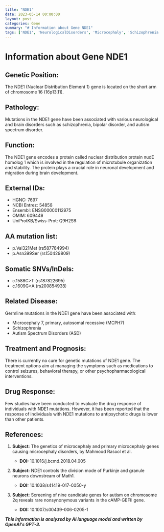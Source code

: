 ```yaml
---
title: "NDE1"
date: 2023-05-14 00:00:00
layout: post
categories: Gene
summary: "# Information about Gene NDE1"
tags: ['NDE1', 'NeurologicalDisorders', 'Microcephaly', 'Schizophrenia', 'AutismSpectrumDisorder', 'MicrotubuleOrganization', 'DrugResponse', 'GeneticMutations']
---
```


# Information about Gene NDE1

## Genetic Position:

The NDE1 (Nuclear Distribution Element 1) gene is located on the short arm of chromosome 16 (16p13.11).

## Pathology:

Mutations in the NDE1 gene have been associated with various neurological and brain disorders such as schizophrenia, bipolar disorder, and autism spectrum disorder.

## Function:

The NDE1 gene encodes a protein called nuclear distribution protein nudE homolog 1 which is involved in the regulation of microtubule organization and stability. The protein plays a crucial role in neuronal development and migration during brain development.

## External IDs:

- HGNC: 7697
- NCBI Entrez: 54856
- Ensembl: ENSG00000112975
- OMIM: 609449
- UniProtKB/Swiss-Prot: Q9H2S6

## AA mutation list:

- p.Val321Met (rs587784994)
- p.Asn399Ser (rs150429809)

## Somatic SNVs/InDels:

- c.1588C>T (rs187822695)
- c.1609G>A (rs200854938)

## Related Disease:

Germline mutations in the NDE1 gene have been associated with:

- Microcephaly 7, primary, autosomal recessive (MCPH7)
- Schizophrenia
- Autism Spectrum Disorders (ASD)

## Treatment and Prognosis:

There is currently no cure for genetic mutations of NDE1 gene. The treatment options aim at managing the symptoms such as medications to control seizures, behavioral therapy, or other psychopharmacological interventions.

## Drug Response:

Few studies have been conducted to evaluate the drug response of individuals with NDE1 mutations. However, it has been reported that the response of individuals with NDE1 mutations to antipsychotic drugs is lower than other patients.

## References:

1. **Subject:** The genetics of microcephaly and primary microcephaly genes causing microcephaly disorders, by Mahmood Rasool et al. 
   - **DOI:** 10.1016/j.bcmd.2018.04.005

2. **Subject:** NDE1 controls the division mode of Purkinje and granule neurons downstream of Math1. 
   - **DOI:** 10.1038/s41419-017-0050-y 

3. **Subject:** Screening of nine candidate genes for autism on chromosome 2q reveals rare nonsynonymous variants in the cAMP-GEFII gene. 
   - **DOI:** 10.1007/s00439-006-0205-1

**_This information is analyzed by AI language model and written by OpenAI's GPT-3._**